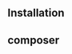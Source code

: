 ## Installation

## composer
```php

```


## 
```php

```


## 
```php

```


## 
```php

```


## 
```php

```


## 
```php

```


## 
```php

```


## 
```php

```


## 
```php

```


```php

```


## 
```php

```


## 
```php

```


## 
```php

```


## 
```php

```


## 
```php

```


## 
```php

```


## 
```php

```


## 
```php

```
